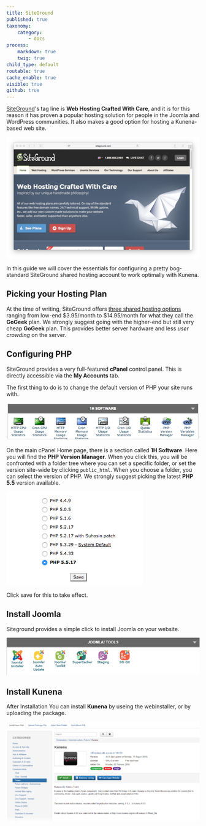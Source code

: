 ```yaml
---
title: SiteGround
published: true
taxonomy:
    category:
        - docs
process:
    markdown: true
    twig: true
child_type: default
routable: true
cache_enable: true
visible: true
github: true
---
```


[SiteGround](http://www.siteground.com/recommended?referrer_id=7246188)'s tag line is **Web Hosting Crafted With Care**, and it is for this reason it has proven a popular hosting solution for people in the Joomla and WordPress communities. It also makes a good option for hosting a Kunena-based web site.

![](siteground.png)

In this guide we will cover the essentials for configuring a pretty bog-standard SiteGround shared hosting account to work optimally with Kunena.

## Picking your Hosting Plan

At the time of writing, SiteGround offers [three shared hosting options](http://www.siteground.com/recommended?referrer_id=7246188) ranging from low-end $3.95/month to $14.95/month for what they call the **GoGeek** plan. We strongly suggest going with the higher-end but still very cheap **GoGeek** plan. This provides better server hardware and less _user crowding_ on the server.

## Configuring PHP

SiteGround provides a very full-featured **cPanel** control panel. This is directly accessible via the **My Accounts** tab.

The first thing to do is to change the default version of PHP your site runs with.

![](1h-software.png)

On the main cPanel Home page, there is a section called **1H Software**.  Here you will find the **PHP Version Manager**. When you click this, you will be confronted with a folder tree where you can set a specific folder, or set the version site-wide by clicking `public_html`. When you choose a folder, you can select the version of PHP.  We strongly suggest picking the latest **PHP 5.5** version available.

![](php-version.png)

Click save for this to take effect.

## Install Joomla

Siteground provides a simple click to install Joomla on your website.

![](joomlatools.png)

## Install Kunena

After Installation You can install **Kunena** by useing the webinstaller, or by uploading the package.

![](webinstaller.png)